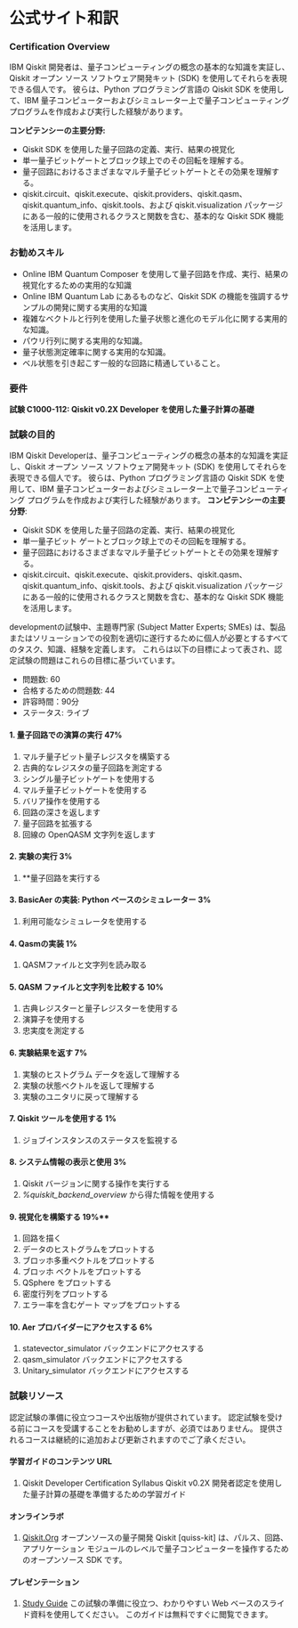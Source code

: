 # 公式サイト和訳

### Certification Overview

IBM Qiskit 開発者は、量子コンピューティングの概念の基本的な知識を実証し、Qiskit オープン ソース ソフトウェア開発キット (SDK) を使用してそれらを表現できる個人です。 彼らは、Python プログラミング言語の Qiskit SDK を使用して、IBM 量子コンピューターおよびシミュレーター上で量子コンピューティング プログラムを作成および実行した経験があります。

**コンピテンシーの主要分野:**
- Qiskit SDK を使用した量子回路の定義、実行、結果の視覚化
- 単一量子ビットゲートとブロック球上でのその回転を理解する。
- 量子回路におけるさまざまなマルチ量子ビットゲートとその効果を理解する。
- qiskit.circuit、qiskit.execute、qiskit.providers、qiskit.qasm、qiskit.quantum_info、qiskit.tools、および qiskit.visualization パッケージにある一般的に使用されるクラスと関数を含む、基本的な Qiskit SDK 機能を活用します。

### お勧めスキル

- Online IBM Quantum Composer を使用して量子回路を作成、実行、結果の視覚化するための実用的な知識
- Online IBM Quantum Lab にあるものなど、Qiskit SDK の機能を強調するサンプルの開発に関する実用的な知識
- 複雑なベクトルと行列を使用した量子状態と進化のモデル化に関する実用的な知識。
- パウリ行列に関する実用的な知識。
- 量子状態測定確率に関する実用的な知識。
- ベル状態を引き起こす一般的な回路に精通していること。

### 要件

**試験 C1000-112: Qiskit v0.2X Developer を使用した量子計算の基礎**

### 試験の目的

IBM Qiskit Developerは、量子コンピューティングの概念の基本的な知識を実証し、Qiskit オープン ソース ソフトウェア開発キット (SDK) を使用してそれらを表現できる個人です。 彼らは、Python プログラミング言語の Qiskit SDK を使用して、IBM 量子コンピューターおよびシミュレーター上で量子コンピューティング プログラムを作成および実行した経験があります。 
**コンピテンシーの主要分野**:
- Qiskit SDK を使用した量子回路の定義、実行、結果の視覚化
- 単一量子ビット ゲートとブロック球上でのその回転を理解する。
- 量子回路におけるさまざまなマルチ量子ビットゲートとその効果を理解する。
- qiskit.circuit、qiskit.execute、qiskit.providers、qiskit.qasm、qiskit.quantum_info、qiskit.tools、および qiskit.visualization パッケージにある一般的に使用されるクラスと関数を含む、基本的な Qiskit SDK 機能を活用します。

developmentの試験中、主題専門家 (Subject Matter Experts; SMEs) は、製品またはソリューションでの役割を適切に遂行するために個人が必要とするすべてのタスク、知識、経験を定義します。 これらは以下の目標によって表され、認定試験の問題はこれらの目標に基づいています。
- 問題数: 60
- 合格するための問題数: 44
- 許容時間：90分
- ステータス: ライブ

#### 1. 量子回路での演算の実行 47%

1. マルチ量子ビット量子レジスタを構築する
2. 古典的なレジスタの量子回路を測定する
3. シングル量子ビットゲートを使用する
4. マルチ量子ビットゲートを使用する
5. バリア操作を使用する
6. 回路の深さを返します
7. 量子回路を拡張する
8. 回線の OpenQASM 文字列を返します

#### 2. 実験の実行 3%

1. **量子回路を実行する

#### 3. BasicAer の実装: Python ベースのシミュレーター 3%

1. 利用可能なシミュレータを使用する

#### 4. Qasmの実装 1%

1. QASMファイルと文字列を読み取る

#### 5. QASM ファイルと文字列を比較する 10%</summary>

1. 古典レジスターと量子レジスターを使用する
2. 演算子を使用する
3. 忠実度を測定する

#### 6. 実験結果を返す 7%

1. 実験のヒストグラム データを返して理解する
2. 実験の状態ベクトルを返して理解する
3. 実験のユニタリに戻って理解する

#### 7. Qiskit ツールを使用する 1%

1. ジョブインスタンスのステータスを監視する

#### 8. システム情報の表示と使用 3%

1. Qiskit バージョンに関する操作を実行する
2. *%quiskit_backend_overview* から得た情報を使用する

#### 9. 視覚化を構築する 19%</summary>**

1. 回路を描く
2. データのヒストグラムをプロットする
3. ブロッホ多重ベクトルをプロットする
4. ブロッホ ベクトルをプロットする
5. QSphere をプロットする
6. 密度行列をプロットする
7. エラー率を含むゲート マップをプロットする

#### 10. Aer プロバイダーにアクセスする 6%

1. statevector_simulator バックエンドにアクセスする
2. qasm_simulator バックエンドにアクセスする
3. Unitary_simulator バックエンドにアクセスする

### 試験リソース

認定試験の準備に役立つコースや出版物が提供されています。 認定試験を受ける前にコースを受講することをお勧めしますが、必須ではありません。 提供されるコースは継続的に追加および更新されますのでご了承ください。

#### 学習ガイドのコンテンツ URL

1. Qiskit Developer Certification Syllabus
Qiskit v0.2X 開発者認定を使用した量子計算の基礎を準備するための学習ガイド

#### オンラインラボ

1. [Qiskit.Org](https://learning.quantum.ibm.com/)
オープンソースの量子開発 Qiskit [quiss-kit] は、パルス、回路、アプリケーション モジュールのレベルで量子コンピューターを操作するためのオープンソース SDK です。

#### プレゼンテーション

1. [Study Guide](https://slides.com/javafxpert/prep-qiskit-dev-cert-exam)
この試験の準備に役立つ、わかりやすい Web ベースのスライド資料を使用してください。 このガイドは無料ですぐに閲覧できます。


